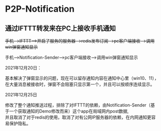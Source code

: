 # P2P-Notification

## 通过IFTTT转发来在PC上接收手机通知

~~手机-->IFTTT-->开启了服务的服务器-->redis发布订阅-->pc客户端接收-->调用win弹窗通知显示~~

手机-->Notification-Sender-->pc客户端接收-->调用win弹窗通知显示

2021年12月20日：

基本解决了弹窗显示的问题，现在可以留存通知内容在通知中心里（win10、11），\
在大量消息被接收时，弹窗不会阻塞只显示第一个，并且可以按顺序连续显示。

2021年12月25日

修改了整个通知推送过程，排除了对IFTTT的依赖，由Notification-Sender（基于一个获取通知的Demo修改而来）这个app在局域网内post数据,\
并且取消了对于redis的使用，取消了对有公网IP服务器的依赖，在内网通知更容易保护隐私。



